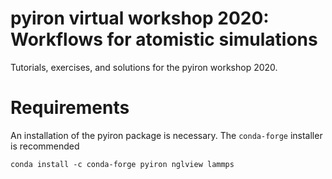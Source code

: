 # pyiron virtual workshop 2020: Workflows for atomistic simulations

Tutorials, exercises, and solutions for the pyiron workshop 2020.

# Requirements

An installation of the pyiron package is necessary. The `conda-forge` installer is recommended

```
conda install -c conda-forge pyiron nglview lammps
